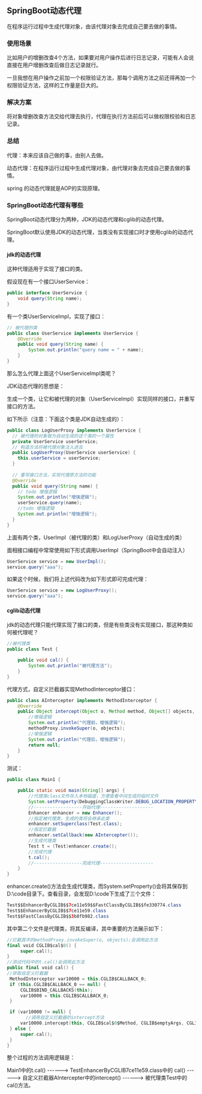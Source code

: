 ## SpringBoot动态代理

在程序运行过程中生成代理对象，由该代理对象去完成自己要去做的事情。

### 使用场景

比如用户的增删改查4个方法，如果要对用户操作后进行日志记录，可能有人会说直接在用户增删改查后做日志记录就行。

一旦我想在用户操作之前加一个权限验证方法，那每个调用方法之前还得再加一个权限验证方法，这样的工作量是巨大的。

### 解决方案

将对象增删改查方法交给代理去执行，代理在执行方法前后可以做权限校验和日志记录。

### 总结

代理：本来应该自己做的事，由别人去做。

动态代理：在程序运行过程中生成代理对象，由代理对象去完成自己要去做的事情。

spring 的动态代理就是AOP的实现原理。

### SpringBoot动态代理有哪些

SpringBoot动态代理分为两种，JDK的动态代理和cglib的动态代理。

SpringBoot默认使用JDK的动态代理，当类没有实现接口时才使用cglib的动态代理。

#### jdk的动态代理

这种代理适用于实现了接口的类。

假设现在有一个接口UserService：

```java
public interface UserService {
	void query(String name);
}
```

有一个类UserServiceImpl，实现了接口：

```java
// 被代理的类
public class UserService implements UserService {
	@Override
	public void query(String name) {
		System.out.println("query name = " + name);
	}
}
```

那么怎么代理上面这个UserServiceImpl类呢？

JDK动态代理的思想是：

生成一个类，让它和被代理的对象（UserServiceImpl）实现同样的接口，并重写接口的方法。

如下所示（注意：下面这个类是JDK自动生成的）：

```java
public class LogUserProxy implements UserService {
  // 被代理的对象做为自动生成的这个类的一个属性
  private UserService userService;
  // 构造方法将被代理对象注入进去
  public LogUserProxy(UserService userService) {
    this.userService = userService;
  }
  
  // 重写接口方法，实现代理原方法的功能
  @Override
  public void query(String name) {
    // todo 增强逻辑
    System.out.println("增强逻辑");
    userService.query(name);
    //todo 增强逻辑
    System.out.println("增强逻辑");
  }
}
```

上面有两个类，UserImpl（被代理的类）和LogUserProxy（自动生成的类）

面相接口编程中常常使用如下形式调用UserImpl（SpringBoot中会自动注入）

```java
UserService service = new UserImpl();
service.query("aaa");
```

如果这个时候，我们将上述代码改为如下形式即可完成代理：

```java
UserService service = new LogUserProxy();
service.query("aaa");
```

#### cglib动态代理

jdk的动态代理只能代理实现了接口的类，但是有些类没有实现接口，那这种类如何被代理呢？

```java
//被代理类
public class Test {

    public void cal() {
        System.out.println("被代理方法");
    }
}
```

代理方式，自定义拦截器实现MethodInterceptor接口：

```java
public class AIntercepter implements MethodInterceptor {
    @Override
    public Object intercept(Object o, Method method, Object[] objects, MethodProxy methodProxy) throws Throwable {
        //增强逻辑
        System.out.println("代理前，增强逻辑");
        methodProxy.invokeSuper(o, objects);
        //增强逻辑
        System.out.println("代理后，增强逻辑");
        return null;
    }
}
```

测试：

```java
public class Main1 {

    public static void main(String[] args) {
        //代理类class文件存入本地磁盘，方便查看中间生成的临时文件
        System.setProperty(DebuggingClassWriter.DEBUG_LOCATION_PROPERTY, "D:\\code");
        //------------------开始代理--------------------
        Enhancer enhancer = new Enhancer();
        //指定被代理类，生成的类将会继承此类
        enhancer.setSuperclass(Test.class);
        //指定拦截器
        enhancer.setCallback(new AIntercepter());
        //生成代理类
        Test t = (Test)enhancer.create();
        //完成代理
        t.cal();
        //------------------完成代理--------------------
    }
}
```

enhancer.create()方法会生成代理类，而System.setProperty()会将其保存到D:\code目录下。查看目录，会发现D:\code下生成了三个文件：

```java
Test$$EnhancerByCGLIB$$7ce11e59$$FastClassByCGLIB$$fe330774.class
Test$$EnhancerByCGLIB$$7ce11e59.class
Test$$FastClassByCGLIB$$3b8fb982.class
```

其中第二个文件是代理类，将其反编译，其中重要的方法展示如下：

```kotlin
//拦截其中的methodProxy.invokeSuper(o, objects);会调用此方法
final void CGLIB$cal$0() {
     super.cal();
}
//测试代码中的t.cal()会调用此方法
public final void cal() {
//获取自定义拦截器
 MethodInterceptor var10000 = this.CGLIB$CALLBACK_0;
 if (this.CGLIB$CALLBACK_0 == null) {
     CGLIB$BIND_CALLBACKS(this);
     var10000 = this.CGLIB$CALLBACK_0;
 }

 if (var10000 != null) {
       //调用自定义拦截器的intercept方法
     var10000.intercept(this, CGLIB$cal$0$Method, CGLIB$emptyArgs, CGLIB$cal$0$Proxy);
 } else {
     super.cal();
 }
}
```

整个过程的方法调用逻辑是：

Main1中的t.cal()   ------>  TestEnhancerByCGLIB7ce11e59.class中的 cal()   ------> 自定义拦截器AIntercepter中的intercept()   ------> 被代理类Test中的cal()方法。


